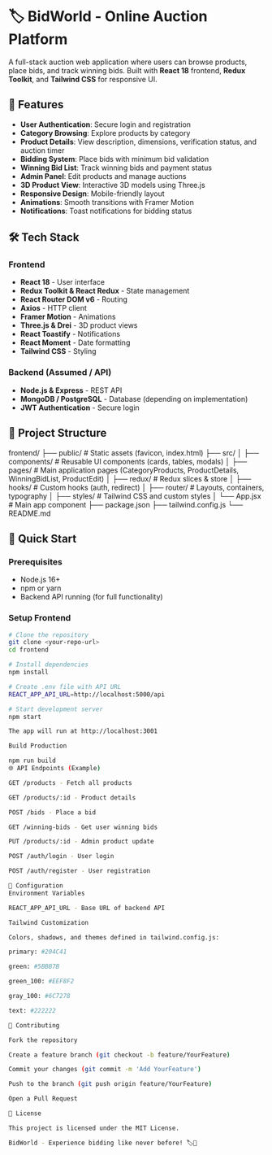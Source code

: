 # 🏷️ BidWorld - Online Auction Platform

A full-stack auction web application where users can browse products, place bids, and track winning bids. Built with **React 18** frontend, **Redux Toolkit**, and **Tailwind CSS** for responsive UI.

## 🚀 Features

- **User Authentication**: Secure login and registration
- **Category Browsing**: Explore products by category
- **Product Details**: View description, dimensions, verification status, and auction timer
- **Bidding System**: Place bids with minimum bid validation
- **Winning Bid List**: Track winning bids and payment status
- **Admin Panel**: Edit products and manage auctions
- **3D Product View**: Interactive 3D models using Three.js
- **Responsive Design**: Mobile-friendly layout
- **Animations**: Smooth transitions with Framer Motion
- **Notifications**: Toast notifications for bidding status

## 🛠️ Tech Stack

### Frontend

- **React 18** - User interface
- **Redux Toolkit & React Redux** - State management
- **React Router DOM v6** - Routing
- **Axios** - HTTP client
- **Framer Motion** - Animations
- **Three.js & Drei** - 3D product views
- **React Toastify** - Notifications
- **React Moment** - Date formatting
- **Tailwind CSS** - Styling

### Backend (Assumed / API)

- **Node.js & Express** - REST API
- **MongoDB / PostgreSQL** - Database (depending on implementation)
- **JWT Authentication** - Secure login

## 📁 Project Structure

frontend/
├── public/ # Static assets (favicon, index.html)
├── src/
│ ├── components/ # Reusable UI components (cards, tables, modals)
│ ├── pages/ # Main application pages (CategoryProducts, ProductDetails, WinningBidList, ProductEdit)
│ ├── redux/ # Redux slices & store
│ ├── hooks/ # Custom hooks (auth, redirect)
│ ├── router/ # Layouts, containers, typography
│ ├── styles/ # Tailwind CSS and custom styles
│ └── App.jsx # Main app component
├── package.json
├── tailwind.config.js
└── README.md

## 🚀 Quick Start

### Prerequisites

- Node.js 16+
- npm or yarn
- Backend API running (for full functionality)

### Setup Frontend

```bash
# Clone the repository
git clone <your-repo-url>
cd frontend

# Install dependencies
npm install

# Create .env file with API URL
REACT_APP_API_URL=http://localhost:5000/api

# Start development server
npm start

The app will run at http://localhost:3001

Build Production

npm run build
🌐 API Endpoints (Example)

GET /products - Fetch all products

GET /products/:id - Product details

POST /bids - Place a bid

GET /winning-bids - Get user winning bids

PUT /products/:id - Admin product update

POST /auth/login - User login

POST /auth/register - User registration

🔧 Configuration
Environment Variables

REACT_APP_API_URL - Base URL of backend API

Tailwind Customization

Colors, shadows, and themes defined in tailwind.config.js:

primary: #204C41

green: #5BBB7B

green_100: #EEF8F2

gray_100: #6C7278

text: #222222

🤝 Contributing

Fork the repository

Create a feature branch (git checkout -b feature/YourFeature)

Commit your changes (git commit -m 'Add YourFeature')

Push to the branch (git push origin feature/YourFeature)

Open a Pull Request

📝 License

This project is licensed under the MIT License.

BidWorld - Experience bidding like never before! 🏷️💸
```
